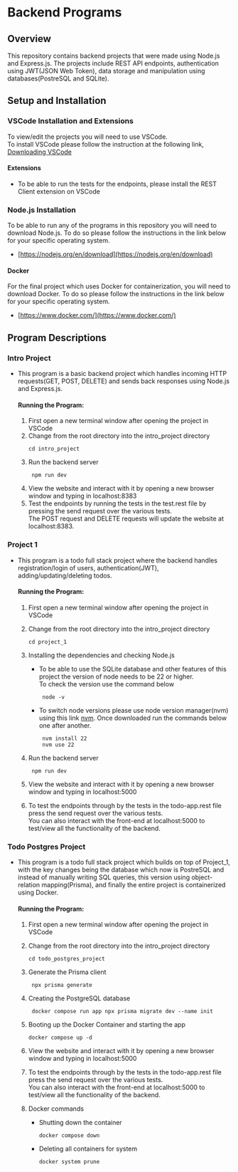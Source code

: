 # Backend Programs
## Overview
This repository contains backend projects that were made using Node.js and Express.js. The projects include REST API endpoints, authentication using JWT(JSON Web Token), data storage and manipulation using databases(PostreSQL and SQLite).

## Setup and Installation
### VSCode Installation and Extensions
To view/edit the projects you will need to use VSCode.<br>
To install VSCode please follow the instruction at the following link, [Downloading VSCode](https://code.visualstudio.com/Download)
 #### Extensions
- To be able to run the tests for the endpoints, please install the REST Client extension on VSCode
### Node.js Installation
To be able to run any of the programs in this repository you will need to download Node.js. To do so please follow the instructions in the link below for your specific operating system.
- [https://nodejs.org/en/download](https://nodejs.org/en/download)
#### Docker
For the final project which uses Docker for containerization, you will need to download Docker. To do so please follow the instructions in the link below for your specific operating system.
- [https://www.docker.com/](https://www.docker.com/)

## Program Descriptions
### Intro Project
- This program is a basic backend project which handles incoming HTTP requests(GET, POST, DELETE) and sends back responses using Node.js and Express.js.
  #### Running the Program:
  1. First open a new terminal window after opening the project in VSCode
  2. Change from the root directory into the intro_project directory
      ```
      cd intro_project
      ```
  3. Run the backend server
     ```
      npm run dev
     ```
  4. View the website and interact with it by opening a new browser window and typing in localhost:8383
  5. Test the endpoints by running the tests in the test.rest file by pressing the send request over the various tests. <br> The POST request and DELETE requests will update the website at localhost:8383.
     
### Project 1
- This program is a todo full stack project where the backend handles registration/login of users, authentication(JWT), adding/updating/deleting todos. 
  #### Running the Program:
  1. First open a new terminal window after opening the project in VSCode
  2. Change from the root directory into the intro_project directory
      ```
      cd project_1
      ```
  3. Installing the dependencies and checking Node.js
     - To be able to use the SQLite database and other features of this project the version of node needs to be 22 or higher. <br> To check the version use the command below
       ```
        node -v
       ```
     - To switch node versions please use node version manager(nvm) using this link [nvm](https://github.com/nvm-sh/nvm?tab=readme-ov-file#installing-and-updating). Once downloaded run the commands below one after another.
       ```
        nvm install 22
        nvm use 22
       ```
     
  4. Run the backend server
     ```
      npm run dev
     ```
  5. View the website and interact with it by opening a new browser window and typing in localhost:5000
  6. To test the endpoints through by the tests in the todo-app.rest file press the send request over the various tests. <br> You can also interact with the front-end at localhost:5000 to test/view all the functionality of the backend.
     
### Todo Postgres Project
- This program is a todo full stack project which builds on top of Project_1, with the key changes being the database which now is PostreSQL and instead of manually writing SQL queries, this version using object-relation mapping(Prisma), and finally the entire project is containerized using Docker.
  #### Running the Program:
  1. First open a new terminal window after opening the project in VSCode
  2. Change from the root directory into the intro_project directory
      ```
      cd todo_postgres_project
      ```
  3. Generate the Prisma client
       ```
        npx prisma generate
       ```
     
  4. Creating the PostgreSQL database 
     ```
      docker compose run app npx prisma migrate dev --name init
     ```
  5. Booting up the Docker Container and starting the app
      ```
      docker compose up -d
      ```
     
  6. View the website and interact with it by opening a new browser window and typing in localhost:5000
  7. To test the endpoints through by the tests in the todo-app.rest file press the send request over the various tests. <br> You can also interact with the front-end at localhost:5000 to test/view all the functionality of the backend.
  8. Docker commands
     - Shutting down the container
        ```
        docker compose down
        ```
     - Deleting all containers for system
        ```
        docker system prune
        ```
       
       

